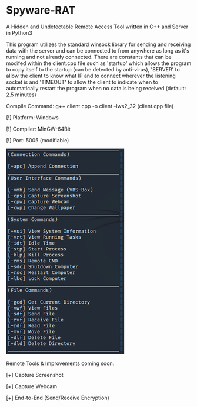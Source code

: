 # Spyware-RAT
A Hidden and Undetectable Remote Access Tool written in C++ and Server in Python3

This program utilizes the standard winsock library for sending and receiving data with the server and can be connected to from anywhere as long as it's running and not already connected. There are constants that can be modifed within the client.cpp file such as 'startup' which allows the program to copy itself to the startup (can be detected by anti-virus), 'SERVER' to allow the client to know what IP and to connect wherever the listening socket is and 'TIMEOUT' to allow the client to indicate when to automatically restart the program when no data is being received (default: 2.5 minutes)

Compile Command: g++ client.cpp -o client -lws2_32 (client.cpp file)

[!] Platform: Windows

[!] Compiler: MinGW-64Bit

[!] Port: 5005 (modifiable)

![](images/commands.png)

Remote Tools & Improvements coming soon:

[+] Capture Screenshot

[+] Capture Webcam

[+] End-to-End (Send/Receive Encryption)

